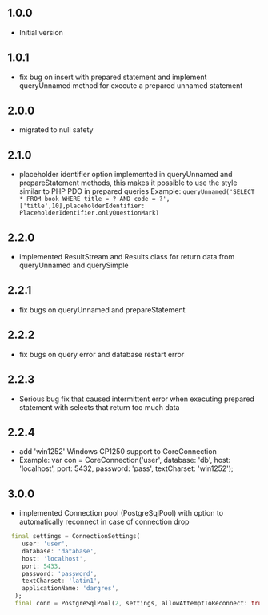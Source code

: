 ## 1.0.0

- Initial version

## 1.0.1

- fix bug on insert with prepared statement and implement queryUnnamed method for execute a prepared unnamed statement

## 2.0.0

- migrated to null safety 

## 2.1.0

- placeholder identifier option implemented in queryUnnamed and prepareStatement methods, 
this makes it possible to use the style similar to PHP PDO in prepared 
queries Example: 
    ``` queryUnnamed('SELECT * FROM book WHERE title = ? AND code = ?',['title',10],placeholderIdentifier: PlaceholderIdentifier.onlyQuestionMark) ```


## 2.2.0

- implemented ResultStream and Results class for return data from queryUnnamed and querySimple

## 2.2.1

- fix bugs on queryUnnamed and prepareStatement


## 2.2.2

- fix bugs on query error and database restart error

## 2.2.3

- Serious bug fix that caused intermittent error when executing prepared statement with selects that return too much data

## 2.2.4

- add 'win1252' Windows CP1250 support to CoreConnection 
- Example: var con = CoreConnection('user', database: 'db', host: 'localhost', port: 5432, password: 'pass', textCharset: 'win1252');

## 3.0.0

-  implemented Connection pool (PostgreSqlPool) with option to automatically reconnect in case of connection drop

```dart
 final settings = ConnectionSettings(
    user: 'user',
    database: 'database',
    host: 'localhost',
    port: 5433,
    password: 'password',
    textCharset: 'latin1',
    applicationName: 'dargres',  
  ); 
  final conn = PostgreSqlPool(2, settings, allowAttemptToReconnect: true);
```